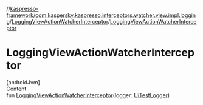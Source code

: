 //[kaspresso-framework](../../index.md)/[com.kaspersky.kaspresso.interceptors.watcher.view.impl.logging](../index.md)/[LoggingViewActionWatcherInterceptor](index.md)/[LoggingViewActionWatcherInterceptor](-logging-view-action-watcher-interceptor.md)



# LoggingViewActionWatcherInterceptor  
[androidJvm]  
Content  
fun [LoggingViewActionWatcherInterceptor](-logging-view-action-watcher-interceptor.md)(logger: [UiTestLogger](../../com.kaspersky.kaspresso.logger/-ui-test-logger/index.md))  



